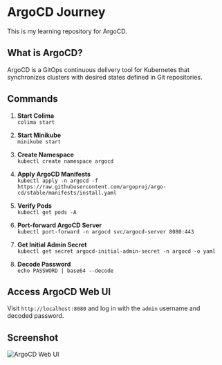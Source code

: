 # ArgoCD Journey

This is my learning repository for ArgoCD.

## What is ArgoCD?

ArgoCD is a GitOps continuous delivery tool for Kubernetes that synchronizes clusters with desired states defined in Git repositories.

## Commands

1. **Start Colima**  
   `colima start`

2. **Start Minikube**  
   `minikube start`

3. **Create Namespace**  
   `kubectl create namespace argocd`

4. **Apply ArgoCD Manifests**  
   `kubectl apply -n argocd -f https://raw.githubusercontent.com/argoproj/argo-cd/stable/manifests/install.yaml`

5. **Verify Pods**  
   `kubectl get pods -A`

6. **Port-forward ArgoCD Server**  
   `kubectl port-forward -n argocd svc/argocd-server 8080:443`

7. **Get Initial Admin Secret**  
   `kubectl get secret argocd-initial-admin-secret -n argocd -o yaml`

8. **Decode Password**  
   `echo PASSWORD | base64 --decode`

## Access ArgoCD Web UI

Visit `http://localhost:8080` and log in with the `admin` username and decoded password.

## Screenshot

![ArgoCD Web UI](https://github.com/user-attachments/assets/aad94b9f-e165-4d5b-accf-655a03f17d7b)
